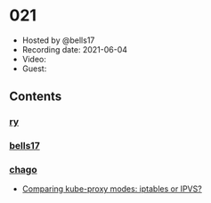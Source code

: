 # 021

- Hosted by @bells17
- Recording date: 2021-06-04
- Video: 
- Guest: 

## Contents

### [ry](https://twitter.com/URyo_0213)

### [bells17](https://twitter.com/bells17_)

### [chago](https://twitter.com/it__chago)

- [Comparing kube-proxy modes: iptables or IPVS?](https://www.projectcalico.org/comparing-kube-proxy-modes-iptables-or-ipvs/)
